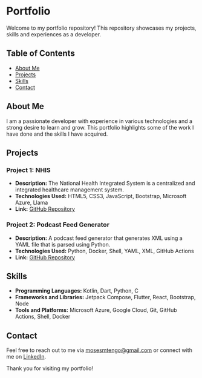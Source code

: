 # Portfolio

Welcome to my portfolio repository! This repository showcases my projects, skills and experiences as a developer.

## Table of Contents

- [About Me](#about-me)
- [Projects](#projects)
- [Skills](#skills)
- [Contact](#contact)

## About Me

I am a passionate developer with experience in various technologies and a strong desire to learn and grow. This portfolio highlights some of the work I have done and the skills I have acquired.

## Projects
### Project 1: NHIS
- **Description:** The National Health Integrated System is a centralized and integrated healthcare management system.
- **Technologies Used:** HTML5, CSS3, JavaScript, Bootstrap, Microsoft Azure, Llama
- **Link:** [GitHub Repository](https://github.com/Kmtengo/NHIS)

### Project 2: Podcast Feed Generator
- **Description:** A podcast feed generator that generates XML using a YAML file that is parsed using Python.
- **Technologies Used:** Python, Docker, Shell, YAML, XML, GitHub Actions
- **Link:** [GitHub Repository](https://github.com/Kmtengo/podcast-feed-generator)

## Skills

- **Programming Languages:** Kotlin, Dart, Python, C
- **Frameworks and Libraries:** Jetpack Compose, Flutter, React, Bootstrap, Node
- **Tools and Platforms:** Microsoft Azure, Google Cloud, Git, GitHub Actions, Shell, Docker

## Contact

Feel free to reach out to me via [mosesmtengo@gmail.com](mailto:mosesmtengo@gmail.com) or connect with me on [LinkedIn](https://www.linkedin.com/in/kalama-moses-a405971b0/).

Thank you for visiting my portfolio!
